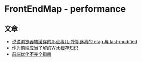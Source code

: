 # FrontEndMap - performance

## 文章

- [说说浏览器端缓存的那点事儿-扑朔迷离的 etag 与 last-modified](https://github.com/rccoder/blog/issues/12)
- [作为前端应当了解的Web缓存知识](http://www.cnblogs.com/dojo-lzz/p/5515839.html)
- [前端优化不完全指南](https://aotu.io/notes/2016/03/16/optimization/)